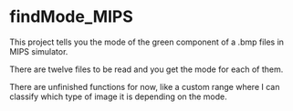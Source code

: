 # findMode_MIPS
This  project tells you the mode of the green component of a .bmp files in MIPS simulator.

There are twelve files to be read and you get the mode for each of them.

There are unfinished functions for now, like a custom range where I can classify which type of image it is depending on the mode.


